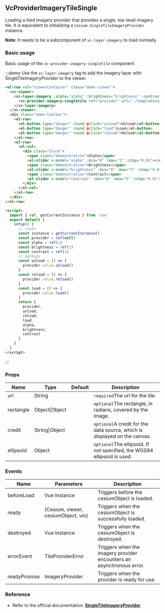 ## VcProviderImageryTileSingle

Loading a tiled imagery provider that provides a single, top-level imagery tile. It is equivalent to initializing a `Cesium.SingleTileImageryProvider` instance.

**Note**: It needs to be a subcomponent of `vc-layer-imagery` to load normally.

### Basic usage

Basic usage of the `vc-provider-imagery-singletile` component.

:::demo Use the `vc-layer-imagery` tag to add the imagery layer with SingleTileImageryProvider to the viewer.

```html
<el-row ref="viewerContainer" class="demo-viewer">
  <vc-viewer>
    <vc-layer-imagery :alpha="alpha" :brightness="brightness" :contrast="contrast">
      <vc-provider-imagery-singletile ref="provider" url="./SampleData/images/worldimage.jpg"></vc-provider-imagery-singletile>
    </vc-layer-imagery>
  </vc-viewer>
  <div class="demo-toolbar">
    <el-row>
      <el-button type="danger" round @click="unload">Unload</el-button>
      <el-button type="danger" round @click="load">Load</el-button>
      <el-button type="danger" round @click="reload">Reload</el-button>
    </el-row>
    <el-row>
      <el-col>
        <div class="block">
          <span class="demonstration">Alpha</span>
          <el-slider v-model="alpha" :min="0" :max="1" :step="0.01"></el-slider>
          <span class="demonstration">Brightness</span>
          <el-slider v-model="brightness" :min="0" :max="5" :step="0.01"></el-slider>
          <span class="demonstration">Contrast</span>
          <el-slider v-model="contrast" :min="0" :max="5" :step="0.01"></el-slider>
        </div>
      </el-col>
    </el-row>
  </div>
</el-row>

<script>
  import { ref, getCurrentInstance } from 'vue'
  export default {
    setup() {
      // state
      const instance = getCurrentInstance()
      const provider = ref(null)
      const alpha = ref(1)
      const brightness = ref(1)
      const contrast = ref(1)
      // methods
      const unload = () => {
        provider.value.unload()
      }
      const reload = () => {
        provider.value.reload()
      }
      const load = () => {
        provider.value.load()
      }
      return {
        provider,
        unload,
        reload,
        load,
        alpha,
        brightness,
        contrast
      }
    }
  }
</script>
```

:::

### Props

| Name      | Type           | Default | Description                                                               |
| --------- | -------------- | ------- | ------------------------------------------------------------------------- |
| url       | String         |         | `required`The url for the tile.                                           |
| rectangle | Object\|Object |         | `optional`The rectangle, in radians, covered by the image.                |
| credit    | String\|Object |         | `optional`A credit for the data source, which is displayed on the canvas. |
| ellipsoid | Object         |         | `optional`The ellipsoid. If not specified, the WGS84 ellipsoid is used.   |

### Events

| Name         | Parameters                         | Description                                                          |
| ------------ | ---------------------------------- | -------------------------------------------------------------------- |
| beforeLoad   | Vue Instance                       | Triggers before the cesiumObject is loaded.                          |
| ready        | {Cesium, viewer, cesiumObject, vm} | Triggers when the cesiumObject is successfully loaded.               |
| destroyed    | Vue Instance                       | Triggers when the cesiumObject is destroyed.                         |
| errorEvent   | TileProviderError                  | Triggers when the imagery provider encounters an asynchronous error. |
| readyPromise | ImageryProvider                    | Triggers when the provider is ready for use.                         |

### Reference

- Refer to the official documentation: **[SingleTileImageryProvider](https://cesium.com/docs/cesiumjs-ref-doc/SingleTileImageryProvider.html)**
